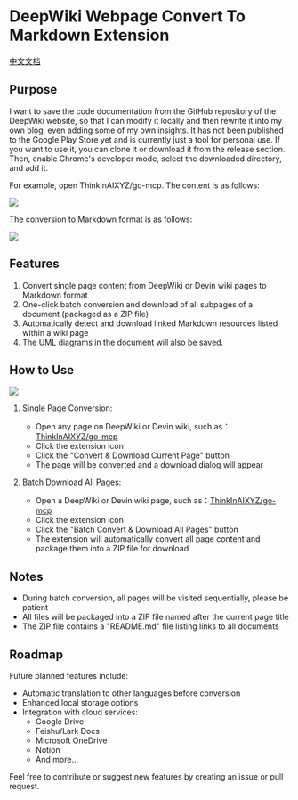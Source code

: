 # DeepWiki Webpage Convert To Markdown Extension

[中文文档](./README.zh-CN.md)


## Purpose

I want to save the code documentation from the GitHub repository of the DeepWiki website, so that I can modify it locally and then rewrite it into my own blog, even adding some of my own insights. It has not been published to the Google Play Store yet and is currently just a tool for personal use. If you want to use it, you can clone it or download it from the release section. Then, enable Chrome's developer mode, select the downloaded directory, and add it.

For example, open ThinkInAIXYZ/go-mcp. The content is as follows:

![](./images/deepwiki-github.png)

The conversion to Markdown format is as follows:

![](./images/deepwiki-markdown.png)


## Features

1. Convert single page content from DeepWiki or Devin wiki pages to Markdown format
2. One-click batch conversion and download of all subpages of a document (packaged as a ZIP file)
3. Automatically detect and download linked Markdown resources listed within a wiki page
4. The UML diagrams in the document will also be saved.

## How to Use

![](./images/UI.png)

1. Single Page Conversion:
   - Open any page on DeepWiki or Devin wiki, such as：[ThinkInAIXYZ/go-mcp](https://deepwiki.com/ThinkInAIXYZ/go-mcp)
   - Click the extension icon
   - Click the "Convert & Download Current Page" button
   - The page will be converted and a download dialog will appear

2. Batch Download All Pages:
   - Open a DeepWiki or Devin wiki page, such as：[ThinkInAIXYZ/go-mcp](https://deepwiki.com/ThinkInAIXYZ/go-mcp)
   - Click the extension icon
   - Click the "Batch Convert & Download All Pages" button
   - The extension will automatically convert all page content and package them into a ZIP file for download

## Notes

- During batch conversion, all pages will be visited sequentially, please be patient
- All files will be packaged into a ZIP file named after the current page title
- The ZIP file contains a "README.md" file listing links to all documents

## Roadmap

Future planned features include:

- Automatic translation to other languages before conversion
- Enhanced local storage options
- Integration with cloud services:
  - Google Drive
  - Feishu/Lark Docs
  - Microsoft OneDrive
  - Notion
  - And more...

Feel free to contribute or suggest new features by creating an issue or pull request.

